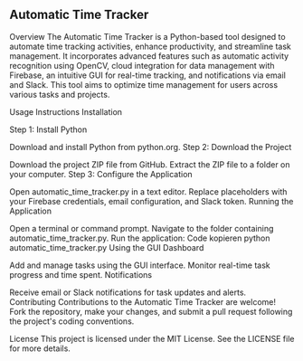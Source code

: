 ## Automatic Time Tracker

Overview
The Automatic Time Tracker is a Python-based tool designed to automate time tracking activities, enhance productivity, and streamline task management. It incorporates advanced features such as automatic activity recognition using OpenCV, cloud integration for data management with Firebase, an intuitive GUI for real-time tracking, and notifications via email and Slack. This tool aims to optimize time management for users across various tasks and projects.

Usage Instructions
Installation

Step 1: Install Python

Download and install Python from python.org.
Step 2: Download the Project

Download the project ZIP file from GitHub.
Extract the ZIP file to a folder on your computer.
Step 3: Configure the Application

Open automatic_time_tracker.py in a text editor.
Replace placeholders with your Firebase credentials, email configuration, and Slack token.
Running the Application

Open a terminal or command prompt.
Navigate to the folder containing automatic_time_tracker.py.
Run the application:
Code kopieren
python automatic_time_tracker.py
Using the GUI Dashboard

Add and manage tasks using the GUI interface.
Monitor real-time task progress and time spent.
Notifications

Receive email or Slack notifications for task updates and alerts.
Contributing
Contributions to the Automatic Time Tracker are welcome! Fork the repository, make your changes, and submit a pull request following the project's coding conventions.

License
This project is licensed under the MIT License. See the LICENSE file for more details.
